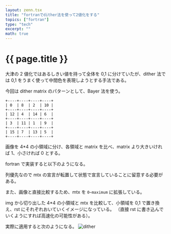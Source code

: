 ```yaml
---
layout: zenn.tsx
title: "fortranでdither法を使って2値化をする"
topics: ["fortran"]
type: "tech"
excerpt: ""
math: true
---
```


# {{ page.title }}

大津の 2 値化ではあるしきい値を持って全体を 0,1 に分けていたが、dither 法では 0,1 をうまく使って中間色を表現しようとする手法である。

今回は dither matrix のパターンとして、Bayer 法を使う。

```
+----+----+----+----+
| 0  | 8  | 2  | 10 |
+----+----+----+----+
| 12 | 4  | 14 | 6  |
+----+----+----+----+
| 3  | 11 | 1  | 9  |
+----+----+----+----+
| 15 | 7  | 13 | 5  |
+----+----+----+----+
```

画像を 4\*4 の小領域に分け、各領域と matrix を比べ、matrix より大きいければ 1、小さければ 0 とする。

fortran で実装すると以下のようになる。

<script src="https://gist.github.com/Omochice/18ee43cc97cc9bb9754d2c404bca3f48.js"></script>

列優先なので mtx の宣言が転置して状態で宣言していることに留意する必要がある。

また、画像と直接比較するため、mtx を `0~maximum` に拡張している。

img から切り出した 4\*4 の小領域と mtx を比較して、小領域を 0,1 で置き換え、rst にそれぞれおいていくイメージになっている。
（直接 rst に書き込んでいくようにすれば高速化の可能性がある）。

実際に適用すると次のようになる。
![dither](/gh-pages/images/dither.jpg)
